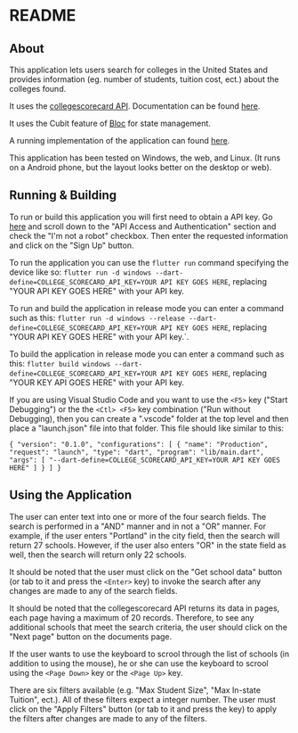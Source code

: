 # README

## About

This application lets users search for colleges in the United States and provides information (eg. number of students, tuition cost, ect.) about the colleges found.

It uses the [collegescorecard API](https://collegescorecard.ed.gov/). Documentation can be found [here](https://collegescorecard.ed.gov/data/api-documentation/).

It uses the Cubit feature of [Bloc](https://bloclibrary.dev/) for state management.

A running implementation of the application can found [here](https://danielgenecasey.net/college-scorecard-api/).

This application has been tested on Windows, the web, and Linux.  (It runs on a Android phone, but the layout looks better on the desktop or web).

## Running & Building

To run or build this application you will first need to obtain a API key.  Go [here](https://collegescorecard.ed.gov/data/api-documentation/) and scroll down to the "API Access and Authentication" section and check the "I'm not a robot" checkbox. Then enter the requested information and click on the "Sign Up" button.

To run the application you can use the `flutter run` command specifying the device like so: `flutter run -d windows --dart-define=COLLEGE_SCORECARD_API_KEY=YOUR API KEY GOES HERE`, replacing "YOUR API KEY GOES HERE" with your API key.

To run and build the application in release mode you can enter a command such as this: `flutter run -d windows --release --dart-define=COLLEGE_SCORECARD_API_KEY=YOUR API KEY GOES HERE`, replacing "YOUR API KEY GOES HERE" with your API key.`.

To build the application in release mode you can enter a command such as this: `flutter build windows --dart-define=COLLEGE_SCORECARD_API_KEY=YOUR API KEY GOES HERE`, replacing "YOUR KEY API GOES HERE" with your API key.

If you are using Visual Studio Code and you want to use the `<F5>` key ("Start Debugging") or the the `<Ctl> <F5>` key combination ("Run without Debugging), then you can create a ".vscode" folder at the top level and then place a "launch.json" file into that folder.  This file should like similar to this:

`{
    "version": "0.1.0",
    "configurations": [
        {
            "name": "Production",
            "request": "launch",
            "type": "dart",
            "program": "lib/main.dart",
            "args": [
                "--dart-define=COLLEGE_SCORECARD_API_KEY=YOUR API KEY GOES HERE"
            ]
        }
    ]
}`

## Using the Application

The user can enter text into one or more of the four search fields.  The search is performed in a "AND" manner and in not a "OR" manner.  For example, if the user enters "Portland" in the city field, then the search will return 27 schools. However, if the user also enters "OR" in the state field as well, then the search will return only 22 schools.

It should be noted that the user must click on the "Get school data" button (or tab to it and press the `<Enter>` key) to invoke the search after any changes are made to any of the search fields.

It should be noted that the collegescorecard API returns its data in pages, each page having a maximum of 20 records. Therefore, to see any additional schools that meet the search criteria, the user should click on the "Next page" button on the documents page.

If the user wants to use the keyboard to scrool through the list of schools (in addition to using the mouse), he or she can use the keyboard to scrool using the `<Page Down>` key or the `<Page Up>` key.

There are six filters available (e.g. "Max Student Size", "Max In-state Tuition", ect.). All of these filters expect a integer number. The user must click on the "Apply Filters" button (or tab to it and press the <Enter> key) to apply the filters after changes are made to any of the filters.

